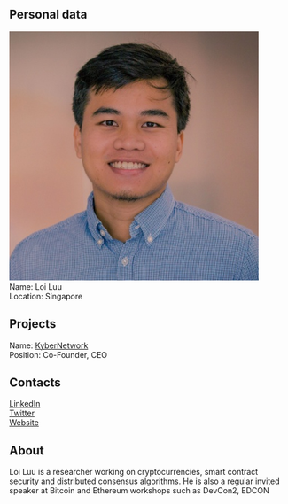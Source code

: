 ## Personal data
![ photo](photo/loi_luu.jpg)  
Name: Loi Luu   
Location: Singapore
## Projects 
Name: [KyberNetwork](../projects/kybernetwork.md)  
Position: Co-Founder, CEO 
## Contacts
[LinkedIn](https://www.linkedin.com/in/loiluu/)  
[Twitter](https://twitter.com/loi_luu)  
[Website](https://www.comp.nus.edu.sg/~loiluu/)
## About
Loi Luu is a researcher working on cryptocurrencies, smart contract security and distributed consensus algorithms. He is also a regular invited speaker at Bitcoin and Ethereum workshops such as DevCon2, EDCON 
